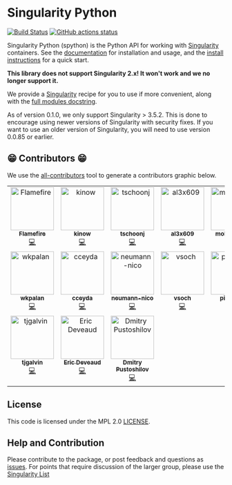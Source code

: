 # Singularity Python

[![Build Status](https://travis-ci.org/singularityhub/singularity-cli.svg?branch=master)](https://travis-ci.org/singularityhub/singularity-cli)
[![GitHub actions status](https://github.com/singularityhub/singularity-cli/workflows/spython-ci/badge.svg?branch=master)](https://github.com/singularityhub/singularity-cli/actions?query=branch%3Amaster+workflow%3Aspython-ci)

Singularity Python (spython) is the Python API for working with <a href="https://sylabs.io/guides/latest/user-guide/" target="_blank">Singularity</a> containers. See
the [documentation](https://singularityhub.github.io/singularity-cli) for installation and usage, and
the [install instructions](https://singularityhub.github.io/singularity-cli/install) for a quick start.

**This library does not support Singularity 2.x! It won't work and we no longer support it.**

We provide a [Singularity](Singularity) recipe for you to use if more convenient, along with the [full modules docstring](https://singularityhub.github.io/singularity-cli/api/source/spython.main.base.html#module-spython.main.base).

As of version 0.1.0, we only support Singularity > 3.5.2. This is done to encourage using
newer versions of Singularity with security fixes. If you want to use an older version of Singularity,
you will need to use version 0.0.85 or earlier.

## 😁️ Contributors 😁️

We use the [all-contributors](https://github.com/all-contributors/all-contributors)
tool to generate a contributors graphic below.

<!-- ALL-CONTRIBUTORS-LIST:START - Do not remove or modify this section -->
<!-- prettier-ignore-start -->
<!-- markdownlint-disable -->
<table>
  <tbody>
    <tr>
      <td align="center" valign="top" width="14.28%"><a href="https://github.com/Flamefire"><img src="https://avatars.githubusercontent.com/u/309017?v=4?s=100" width="100px;" alt="Flamefire"/><br /><sub><b>Flamefire</b></sub></a><br /><a href="https://github.com/singularityhub/singularity-cli/commits?author=Flamefire" title="Code">💻</a></td>
      <td align="center" valign="top" width="14.28%"><a href="https://github.com/kinow"><img src="https://avatars.githubusercontent.com/u/304786?v=4?s=100" width="100px;" alt="kinow"/><br /><sub><b>kinow</b></sub></a><br /><a href="https://github.com/singularityhub/singularity-cli/commits?author=kinow" title="Code">💻</a></td>
      <td align="center" valign="top" width="14.28%"><a href="https://github.com/tschoonj"><img src="https://avatars.githubusercontent.com/u/65736?v=4?s=100" width="100px;" alt="tschoonj"/><br /><sub><b>tschoonj</b></sub></a><br /><a href="https://github.com/singularityhub/singularity-cli/commits?author=tschoonj" title="Code">💻</a></td>
      <td align="center" valign="top" width="14.28%"><a href="https://github.com/al3x609"><img src="https://avatars.githubusercontent.com/u/4086644?v=4?s=100" width="100px;" alt="al3x609"/><br /><sub><b>al3x609</b></sub></a><br /><a href="https://github.com/singularityhub/singularity-cli/commits?author=al3x609" title="Code">💻</a></td>
      <td align="center" valign="top" width="14.28%"><a href="https://github.com/mobiusklein"><img src="https://avatars.githubusercontent.com/u/1426041?v=4?s=100" width="100px;" alt="mobiusklein"/><br /><sub><b>mobiusklein</b></sub></a><br /><a href="https://github.com/singularityhub/singularity-cli/commits?author=mobiusklein" title="Code">💻</a></td>
      <td align="center" valign="top" width="14.28%"><a href="https://github.com/MarDiehl"><img src="https://avatars.githubusercontent.com/u/6196733?v=4?s=100" width="100px;" alt="MarDiehl"/><br /><sub><b>MarDiehl</b></sub></a><br /><a href="https://github.com/singularityhub/singularity-cli/commits?author=MarDiehl" title="Code">💻</a></td>
      <td align="center" valign="top" width="14.28%"><a href="https://github.com/shnizzedy"><img src="https://avatars.githubusercontent.com/u/5974438?v=4?s=100" width="100px;" alt="shnizzedy"/><br /><sub><b>shnizzedy</b></sub></a><br /><a href="https://github.com/singularityhub/singularity-cli/commits?author=shnizzedy" title="Code">💻</a></td>
    </tr>
    <tr>
      <td align="center" valign="top" width="14.28%"><a href="https://github.com/wkpalan"><img src="https://avatars.githubusercontent.com/u/6353590?v=4?s=100" width="100px;" alt="wkpalan"/><br /><sub><b>wkpalan</b></sub></a><br /><a href="https://github.com/singularityhub/singularity-cli/commits?author=wkpalan" title="Code">💻</a></td>
      <td align="center" valign="top" width="14.28%"><a href="https://github.com/cceyda"><img src="https://avatars.githubusercontent.com/u/15624271?v=4?s=100" width="100px;" alt="cceyda"/><br /><sub><b>cceyda</b></sub></a><br /><a href="https://github.com/singularityhub/singularity-cli/commits?author=cceyda" title="Code">💻</a></td>
      <td align="center" valign="top" width="14.28%"><a href="https://github.com/neumann-nico"><img src="https://avatars.githubusercontent.com/u/33637944?v=4?s=100" width="100px;" alt="neumann-nico"/><br /><sub><b>neumann-nico</b></sub></a><br /><a href="https://github.com/singularityhub/singularity-cli/commits?author=neumann-nico" title="Code">💻</a></td>
      <td align="center" valign="top" width="14.28%"><a href="https://github.com/vsoch"><img src="https://avatars.githubusercontent.com/u/814322?v=4?s=100" width="100px;" alt="vsoch"/><br /><sub><b>vsoch</b></sub></a><br /><a href="https://github.com/singularityhub/singularity-cli/commits?author=vsoch" title="Code">💻</a></td>
      <td align="center" valign="top" width="14.28%"><a href="https://github.com/pierlauro"><img src="https://avatars.githubusercontent.com/u/6776431?v=4?s=100" width="100px;" alt="pierlauro"/><br /><sub><b>pierlauro</b></sub></a><br /><a href="https://github.com/singularityhub/singularity-cli/commits?author=pierlauro" title="Code">💻</a></td>
      <td align="center" valign="top" width="14.28%"><a href="https://github.com/biosugar0"><img src="https://avatars.githubusercontent.com/u/18737819?v=4?s=100" width="100px;" alt="biosugar0"/><br /><sub><b>biosugar0</b></sub></a><br /><a href="https://github.com/singularityhub/singularity-cli/commits?author=biosugar0" title="Code">💻</a></td>
      <td align="center" valign="top" width="14.28%"><a href="https://github.com/tcpan"><img src="https://avatars.githubusercontent.com/u/938025?v=4?s=100" width="100px;" alt="Tony Pan"/><br /><sub><b>Tony Pan</b></sub></a><br /><a href="https://github.com/singularityhub/singularity-cli/commits?author=tcpan" title="Code">💻</a></td>
    </tr>
    <tr>
      <td align="center" valign="top" width="14.28%"><a href="https://github.com/tjgalvin"><img src="https://avatars.githubusercontent.com/u/10543142?v=4?s=100" width="100px;" alt="tjgalvin"/><br /><sub><b>tjgalvin</b></sub></a><br /><a href="https://github.com/singularityhub/singularity-cli/commits?author=tjgalvin" title="Code">💻</a></td>
      <td align="center" valign="top" width="14.28%"><a href="http://www.pasteur.fr/ip/easysite/pasteur/fr/recherche/Centre-Informatique-pour-la-Biologie"><img src="https://avatars.githubusercontent.com/u/6849075?v=4?s=100" width="100px;" alt="Eric Deveaud"/><br /><sub><b>Eric Deveaud</b></sub></a><br /><a href="https://github.com/singularityhub/singularity-cli/commits?author=EricDeveaud" title="Code">💻</a></td>
      <td align="center" valign="top" width="14.28%"><a href="https://github.com/pustoshilov-d"><img src="https://avatars.githubusercontent.com/u/22946517?v=4?s=100" width="100px;" alt="Dmitry Pustoshilov"/><br /><sub><b>Dmitry Pustoshilov</b></sub></a><br /><a href="https://github.com/singularityhub/singularity-cli/commits?author=pustoshilov-d" title="Code">💻</a></td>
    </tr>
  </tbody>
</table>

<!-- markdownlint-restore -->
<!-- prettier-ignore-end -->

<!-- ALL-CONTRIBUTORS-LIST:END -->



## License

This code is licensed under the MPL 2.0 [LICENSE](LICENSE).

## Help and Contribution

Please contribute to the package, or post feedback and questions as <a href="https://github.com/singularityhub/singularity-cli" target="_blank">issues</a>. For points that require discussion of the larger group, please use the <a href="https://groups.google.com/a/lbl.gov/forum/#!forum/singularity" target="_blank">Singularity List</a>
